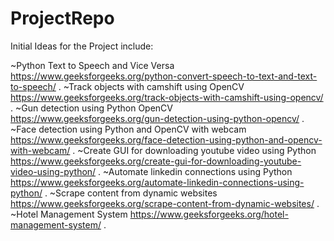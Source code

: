 # ProjectRepo
Initial Ideas for the Project include:

~Python Text to Speech and Vice Versa
https://www.geeksforgeeks.org/python-convert-speech-to-text-and-text-to-speech/
.
~Track objects with camshift using OpenCV
https://www.geeksforgeeks.org/track-objects-with-camshift-using-opencv/
.
~Gun detection using Python OpenCV
https://www.geeksforgeeks.org/gun-detection-using-python-opencv/
.
~Face detection using Python and OpenCV with webcam
https://www.geeksforgeeks.org/face-detection-using-python-and-opencv-with-webcam/
.
~Create GUI for downloading youtube video using Python
https://www.geeksforgeeks.org/create-gui-for-downloading-youtube-video-using-python/
.
~Automate linkedin connections using Python
https://www.geeksforgeeks.org/automate-linkedin-connections-using-python/
.
~Scrape content from dynamic websites
https://www.geeksforgeeks.org/scrape-content-from-dynamic-websites/
.
~Hotel Management System
https://www.geeksforgeeks.org/hotel-management-system/
.

